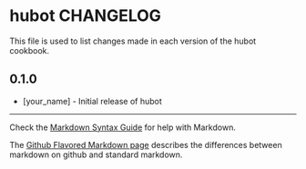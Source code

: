 hubot CHANGELOG
===============

This file is used to list changes made in each version of the hubot cookbook.

0.1.0
-----
- [your_name] - Initial release of hubot

- - -
Check the [Markdown Syntax Guide](http://daringfireball.net/projects/markdown/syntax) for help with Markdown.

The [Github Flavored Markdown page](http://github.github.com/github-flavored-markdown/) describes the differences between markdown on github and standard markdown.
